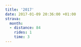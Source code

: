 ```yaml
---
title: '2017'
date: 2017-01-09 20:36:00 +01:00
strava:
  month:
  - distance: 84
    rides: 1
    time: 3
---
```


